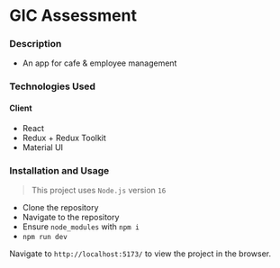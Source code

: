 # GIC Assessment

### Description

- An app for cafe & employee management

### Technologies Used

#### Client

- React
- Redux + Redux Toolkit
- Material UI

### Installation and Usage

> This project uses `Node.js` version `16`

- Clone the repository
- Navigate to the repository
- Ensure `node_modules` with `npm i`
- `npm run dev`

Navigate to `http://localhost:5173/` to view the project in the browser.

